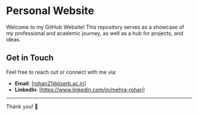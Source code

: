 # Personal Website

Welcome to my GitHub Website! This repository serves as a showcase of my professional and academic journey, as well as a hub for projects, and ideas.

## Get in Touch

Feel free to reach out or connect with me via:

- **Email**: [rohan21@iiserb.ac.in]
- **LinkedIn**: [https://www.linkedin.com/in/mehra-rohan]

---

Thank you! 🌟
